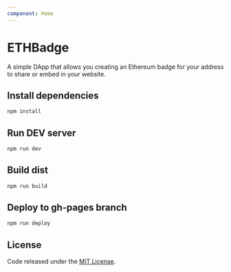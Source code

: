 ```yaml
---
component: Home
---
```


# ETHBadge

A simple DApp that allows you creating an Ethereum badge for your address to share or embed in your website.

## Install dependencies

```bash
npm install
```

## Run DEV server

```bash
npm run dev
```

## Build dist

```bash
npm run build
```

## Deploy to gh-pages branch

```bash
npm run deploy
```

## License

Code released under the [MIT License](https://github.com/vittominacori/ethereum-badge/blob/master/LICENSE).
